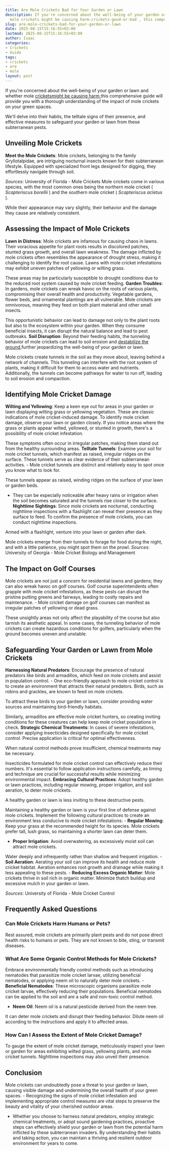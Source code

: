 ```yaml
---
title: Are Mole Crickets Bad for Your Garden or Lawn
description: If you're concerned about the well-being of your garden or lawn and whether
  mole crickets might be causing harm-crickets-good-or-bad , this comprehensive...
slug: are-mole-crickets-bad-for-your-garden-or-lawn
date: 2025-08-15T15:16:55+03:00
lastmod: 2025-08-15T15:16:55+03:00
author: Isaac
categories:
- Crickets
- Guide
tags:
- crickets
- are
- mole
layout: post
---
```

If you're concerned about the well-being of your garden or lawn and whether mole [crickets](https://pestpolicy.com/are-crickets-decomposers/)[might be causing harm](https://pestpolicy.com/[are](https://pestpolicy.com/are-crickets-good-or-bad/)-crickets-good-or-bad/),this comprehensive guide will provide you with a thorough understanding of the impact of mole crickets on your green spaces.

We'll delve into their habits, the telltale signs of their presence, and effective measures to safeguard your garden or lawn from these subterranean pests.

##  Unveiling Mole Crickets

**Meet the Mole Crickets**: Mole crickets, belonging to the family Gryllotalpidae, are intriguing nocturnal insects known for their subterranean lifestyle. Equipped with specialized front legs designed for digging, they effortlessly navigate through soil.

*Sources*: University of Florida - Mole Crickets Mole crickets come in various species, with the most common ones being the northern mole cricket ( *Scapteriscus borellii* ) and the southern mole cricket ( *Scapteriscus acletus* ).

While their appearance may vary slightly, their behavior and the damage they cause are relatively consistent.

##  Assessing the Impact of Mole Crickets

**Lawn in Distress**: Mole crickets are infamous for causing chaos in lawns. Their voracious appetite for plant roots results in discolored patches, stunted grass growth, and overall lawn weakness. The damage inflicted by mole crickets often resembles the appearance of drought stress, making it challenging to identify the root cause. Lawns with mole cricket infestations may exhibit uneven patches of yellowing or wilting grass.

These areas may be particularly susceptible to drought conditions due to the reduced root system caused by mole cricket feeding. **Garden Troubles**: In gardens, mole crickets can wreak havoc on the roots of various plants, compromising their overall health and productivity. Vegetable gardens, flower beds, and ornamental plantings are all vulnerable. Mole crickets are omnivorous, meaning they feed on both plant material and other small insects.

This opportunistic behavior can lead to damage not only to the plant roots but also to the ecosystem within your garden. When they consume beneficial insects, it can disrupt the natural balance and lead to pest outbreaks. **Soil Disruption**: Beyond their feeding habits, the tunneling behavior of mole crickets can lead to soil erosion and [destabilize the ground](https://pestpolicy.com/are-crickets-decomposers/),further jeopardizing the well-being of your garden or lawn.

Mole crickets create tunnels in the soil as they move about, leaving behind a network of channels. This tunneling can interfere with the root system of plants, making it difficult for them to access water and nutrients. Additionally, the tunnels can become pathways for water to run off, leading to soil erosion and compaction.

##  Identifying Mole Cricket Damage

**Wilting and Yellowing**: Keep a keen eye out for areas in your garden or lawn displaying wilting grass or yellowing vegetation. These are classic indications of mole cricket-induced damage. To identify mole cricket damage, observe your lawn or garden closely. If you notice areas where the grass or plants appear wilted, yellowed, or stunted in growth, there's a possibility of mole cricket infestation.

These symptoms often occur in irregular patches, making them stand out from the healthy surrounding areas. **Telltale Tunnels**: Examine your soil for mole cricket tunnels, which manifest as raised, irregular ridges on the surface. These tunnels serve as clear evidence of their subterranean activities. - Mole cricket tunnels are distinct and relatively easy to spot once you know what to look for.

These tunnels appear as raised, winding ridges on the surface of your lawn or garden beds.

- They can be especially noticeable after heavy rains or irrigation when the soil becomes saturated and the tunnels rise closer to the surface. **Nighttime Sightings**: Since mole crickets are nocturnal, conducting nighttime inspections with a flashlight can reveal their presence as they surface to feed. To confirm the presence of mole crickets, you can conduct nighttime inspections.

Armed with a flashlight, venture into your lawn or garden after dark.

Mole crickets emerge from their tunnels to forage for food during the night, and with a little patience, you might spot them on the prowl. *Sources*: University of Georgia - Mole Cricket Biology and Management

##  The Impact on Golf Courses

Mole crickets are not just a concern for residential lawns and gardens; they can also wreak havoc on golf courses. Golf course superintendents often grapple with mole cricket infestations, as these pests can disrupt the pristine putting greens and fairways, leading to costly repairs and maintenance. - Mole cricket damage on golf courses can manifest as irregular patches of yellowing or dead grass.

These unsightly areas not only affect the playability of the course but also tarnish its aesthetic appeal. In some cases, the tunneling behavior of mole crickets can create hazardous conditions for golfers, particularly when the ground becomes uneven and unstable.

##  Safeguarding Your Garden or Lawn from Mole Crickets

**Harnessing Natural Predators**: Encourage the presence of natural predators like birds and armadillos, which feed on mole crickets and assist in population control. - One eco-friendly approach to mole cricket control is to create an environment that attracts their natural predators. Birds, such as robins and grackles, are known to feed on mole crickets.

To attract these birds to your garden or lawn, consider providing water sources and maintaining bird-friendly habitats.

Similarly, armadillos are effective mole cricket hunters, so creating inviting conditions for these creatures can help keep mole cricket populations in check. **Strategic Chemical Treatments**: In cases of severe infestations, consider applying insecticides designed specifically for mole cricket control. Precise application is critical for optimal effectiveness.

When natural control methods prove insufficient, chemical treatments may be necessary.

Insecticides formulated for mole cricket control can effectively reduce their numbers. It's essential to follow application instructions carefully, as timing and technique are crucial for successful results while minimizing environmental impact. **Embracing Cultural Practices**: Adopt healthy garden or lawn practices, including regular mowing, proper irrigation, and soil aeration, to deter mole crickets.

A healthy garden or lawn is less inviting to these destructive pests.

Maintaining a healthy garden or lawn is your first line of defense against mole crickets. Implement the following cultural practices to create an environment less conducive to mole cricket infestations: - **Regular Mowing**: Keep your grass at the recommended height for its species. Mole crickets prefer tall, lush grass, so maintaining a shorter lawn can deter them.

- **Proper Irrigation**: Avoid overwatering, as excessively moist soil can attract mole crickets.

Water deeply and infrequently rather than shallow and frequent irrigation. - **Soil Aeration**: Aerating your soil can improve its health and reduce mole cricket habitat. Aeration enhances root growth and drainage while making it less appealing to these pests. - **Reducing Excess Organic Matter**: Mole crickets thrive in soil rich in organic matter. Minimize thatch buildup and excessive mulch in your garden or lawn.

*Sources*: University of Florida - Mole Cricket Control

##  Frequently Asked Questions

###  Can Mole Crickets Harm Humans or Pets?

Rest assured, mole crickets are primarily plant pests and do not pose direct health risks to humans or pets. They are not known to bite, sting, or transmit diseases.

###  What Are Some Organic Control Methods for Mole Crickets?

Embrace environmentally friendly control methods such as introducing nematodes that parasitize mole cricket larvae, utilizing beneficial nematodes, or applying neem oil to naturally deter mole crickets. - **Beneficial Nematodes**: These microscopic organisms parasitize mole cricket larvae, effectively reducing their populations. Beneficial nematodes can be applied to the soil and are a safe and non-toxic control method.

- **Neem Oil**: Neem oil is a natural pesticide derived from the neem tree.

It can deter mole crickets and disrupt their feeding behavior. Dilute neem oil according to the instructions and apply it to affected areas.

###  How Can I Assess the Extent of Mole Cricket Damage?

To gauge the extent of mole cricket damage, meticulously inspect your lawn or garden for areas exhibiting wilted grass, yellowing plants, and mole cricket tunnels. Nighttime inspections may also unveil their presence.

##  Conclusion

Mole crickets can undoubtedly pose a threat to your garden or lawn, causing visible damage and undermining the overall health of your green spaces. - Recognizing the signs of mole cricket infestation and implementing appropriate control measures are vital steps to preserve the beauty and vitality of your cherished outdoor areas.

- Whether you choose to harness natural predators, employ strategic chemical treatments, or adopt sound gardening practices, proactive steps can effectively shield your garden or lawn from the potential harm inflicted by these subterranean invaders. By understanding their habits and taking action, you can maintain a thriving and resilient outdoor environment for years to come.
